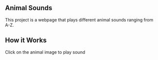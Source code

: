 ## Animal Sounds
This project is a webpage that plays different animal sounds ranging from A-Z.

## How it Works
Click on the animal image to play sound